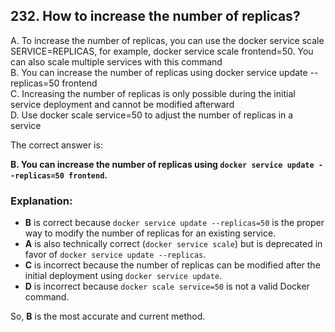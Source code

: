 ## 232. How to increase the number of replicas?
A. To increase the number of replicas, you can use the docker service scale SERVICE=REPLICAS, for example, docker service scale frontend=50. You can also scale multiple services with this command  
B. You can increase the number of replicas using docker service update --replicas=50 frontend  
C. Increasing the number of replicas is only possible during the initial service deployment and cannot be modified afterward  
D. Use docker scale service=50 to adjust the number of replicas in a service  

The correct answer is:

**B. You can increase the number of replicas using `docker service update --replicas=50 frontend`.**

### Explanation:
- **B** is correct because `docker service update --replicas=50` is the proper way to modify the number of replicas for an existing service.
- **A** is also technically correct (`docker service scale`) but is deprecated in favor of `docker service update --replicas`.
- **C** is incorrect because the number of replicas can be modified after the initial deployment using `docker service update`.
- **D** is incorrect because `docker scale service=50` is not a valid Docker command.

So, **B** is the most accurate and current method.
